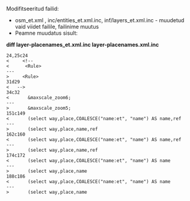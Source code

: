Modifitseeritud failid:
  * osm\_et.xml , inc/entities\_et.xml.inc, inf/layers\_et.xml.inc - muudetud vaid viidet failile, failinime muutus
  * Peamne muudatus sisult:

**diff layer-placenames\_et.xml.inc layer-placenames.xml.inc**
```
24,25c24
<     <!--
<      <Rule>
---
>     <Rule>
31d29
< 	-->
34c32
<       &maxscale_zoom6;
---
>       &maxscale_zoom5;
151c149
<       (select way,place,COALESCE("name:et", "name") AS name,ref
---
>       (select way,place,name,ref
162c160
<       (select way,place,COALESCE("name:et", "name") AS name,ref
---
>       (select way,place,name,ref
174c172
<       (select way,place,COALESCE("name:et", "name") AS name
---
>       (select way,place,name
188c186
<       (select way,place,COALESCE("name:et", "name") AS name
---
>       (select way,place,name
```